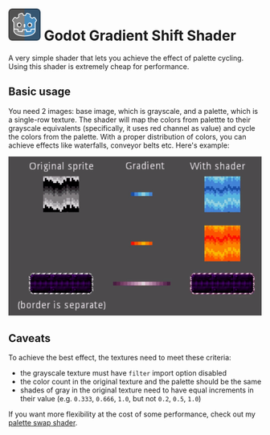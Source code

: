 # <img src="https://github.com/KoBeWi/Godot-Gradient-Shift-Shader/blob/main/Media/Icon.png" width="64" height="64"> Godot Gradient Shift Shader
A very simple shader that lets you achieve the effect of palette cycling. Using this shader is extremely cheap for performance.

## Basic usage

You need 2 images: base image, which is grayscale, and a palette, which is a single-row texture. The shader will map the colors from palettte to their grayscale equivalents (specifically, it uses red channel as value) and cycle the colors from the palette. With a proper distribution of colors, you can achieve effects like waterfalls, conveyor belts etc. Here's example:

![](https://github.com/KoBeWi/Godot-Gradient-Shift-Shader/blob/main/Media/ReadmeExample.gif)

## Caveats

To achieve the best effect, the textures need to meet these criteria:

- the grayscale texture must have `filter` import option disabled
- the color count in the original texture and the palette should be the same
- shades of gray in the original texture need to have equal increments in their value (e.g. `0.333`, `0.666`, `1.0`, but not `0.2`, `0.5`, `1.0`)

If you want more flexibility at the cost of some performance, check out my [palette swap shader](https://github.com/KoBeWi/Godot-Palette-Swap-Shader).
